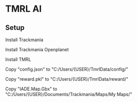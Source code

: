 # TMRL AI

## Setup

Install Trackmania

Install Trackmania Openplanet

Install TMRL

Copy "config.json" to "C:/Users/{USER}/TmrlData/config/"

Copy "reward.pkl" to "C:/Users/{USER}/TmrlData/reward/"

Copy "IADE.Map.Gbx" to "C:/Users/{USER}/Documents/Trackmania/Maps/My Maps/"
